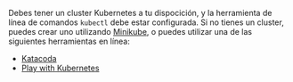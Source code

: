 Debes tener un cluster Kubernetes a tu dispocición, y la herramienta de línea de comandos `kubectl` debe estar configurada. Si no tienes un cluster, puedes crear uno utilizando [Minikube](/docs/setup/minikube),
o puedes utilizar una de las siguientes herramientas en línea:

* [Katacoda](https://www.katacoda.com/courses/kubernetes/playground)
* [Play with Kubernetes](http://labs.play-with-k8s.com/)

